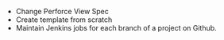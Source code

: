 * Change Perforce View Spec
* Create template from scratch
* Maintain Jenkins jobs for each branch of a project on Github.